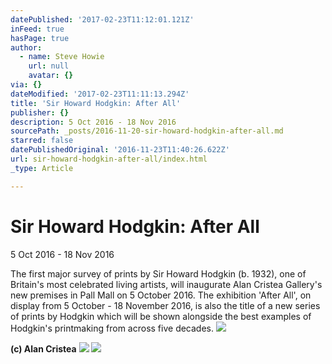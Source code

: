 ```yaml
---
datePublished: '2017-02-23T11:12:01.121Z'
inFeed: true
hasPage: true
author:
  - name: Steve Howie
    url: null
    avatar: {}
via: {}
dateModified: '2017-02-23T11:11:13.294Z'
title: 'Sir Howard Hodgkin: After All'
publisher: {}
description: 5 Oct 2016 - 18 Nov 2016
sourcePath: _posts/2016-11-20-sir-howard-hodgkin-after-all.md
starred: false
datePublishedOriginal: '2016-11-23T11:40:26.622Z'
url: sir-howard-hodgkin-after-all/index.html
_type: Article

---
```

# Sir Howard Hodgkin: After All

5 Oct 2016 - 18 Nov 2016

The first major survey of prints by Sir Howard Hodgkin (b. 1932), one of Britain's most celebrated living artists, will inaugurate Alan Cristea Gallery's new premises in Pall Mall on 5 October 2016\. The exhibition 'After All', on display from 5 October - 18 November 2016, is also the title of a new series of prints by Hodgkin which will be shown alongside the best examples of Hodgkin's printmaking from across five decades.
![](https://s3-us-west-2.amazonaws.com/the-grid-img/p/a40d6a933dd5443ec0ee0d114bef3617d2657db8.jpg)

**(c) Alan Cristea**
![](https://the-grid-user-content.s3-us-west-2.amazonaws.com/f9b29fca-8f72-4478-b18b-7dfa02f64863.jpg)
![](https://the-grid-user-content.s3-us-west-2.amazonaws.com/2a7bc93d-f451-4cab-9082-cbe997504363.jpg)